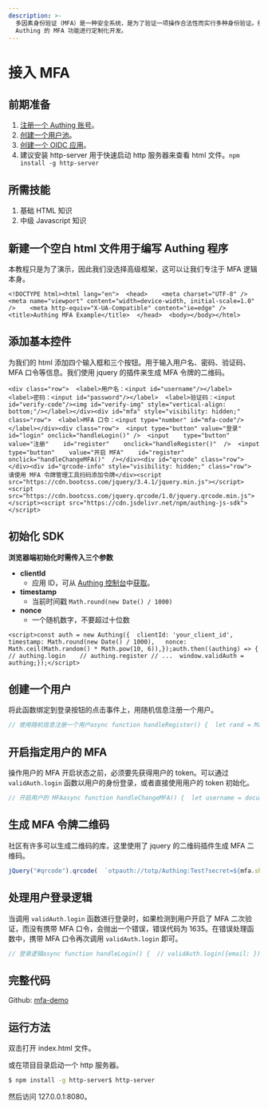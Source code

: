 ```yaml
---
description: >-
  多因素身份验证（MFA）是一种安全系统，是为了验证一项操作合法性而实行多种身份验证。例如银行的 U 盾，异地登录要求手机短信验证。阅读本教程后，你可以基于
  Authing 的 MFA 功能进行定制化开发。
---
```


# 接入 MFA

## 前期准备

1. [注册一个 Authing 账号](https://authing.cn/login)。
2. [创建一个用户池](../quickstart/basic.md#yong-hu-chi)。
3. [创建一个 OIDC 应用](../advanced/oidc/create-oidc.md)。
4. 建议安装 http-server 用于快速启动 http 服务器来查看 html 文件。`npm install -g http-server`

## 所需技能

1. 基础 HTML 知识
2. 中级 Javascript 知识

## 新建一个空白 html 文件用于编写 Authing 程序

本教程只是为了演示，因此我们没选择高级框架，这可以让我们专注于 MFA 逻辑本身。

```markup
<!DOCTYPE html><html lang="en">  <head>    <meta charset="UTF-8" />    <meta name="viewport" content="width=device-width, initial-scale=1.0" />    <meta http-equiv="X-UA-Compatible" content="ie=edge" />    <title>Authing MFA Example</title>  </head>  <body></body></html>
```

## 添加基本控件

为我们的 html 添加四个输入框和三个按钮。用于输入用户名、密码、验证码、MFA 口令等信息。我们使用 jquery 的插件来生成 MFA 令牌的二维码。

```markup
<div class="row">  <label>用户名：<input id="username"/></label>  <label>密码：<input id="password"/></label>  <label>验证码：<input id="verify-code"/><img id="verify-img" style="vertical-align: bottom;"/></label></div><div id="mfa" style="visibility: hidden;" class="row">  <label>MFA 口令：<input type="number" id="mfa-code"/></label></div><div class="row">  <input type="button" value="登录" id="login" onclick="handleLogin()" />  <input    type="button"    value="注册"    id="register"    onclick="handleRegister()"  />  <input    type="button"    value="开启 MFA"    id="register"    onclick="handleChangeMFA()"  /></div><div id="qrcode" class="row"></div><div id="qrcode-info" style="visibility: hidden;" class="row">  请使用 MFA 令牌管理工具扫码添加令牌</div><script src="https://cdn.bootcss.com/jquery/3.4.1/jquery.min.js"></script><script src="https://cdn.bootcss.com/jquery.qrcode/1.0/jquery.qrcode.min.js"></script><script src="https://cdn.jsdelivr.net/npm/authing-js-sdk"></script>
```

## 初始化 SDK

**浏览器端初始化时需传入三个参数**

* **clientId**
  * 应用 ID，可从 [Authing 控制台](https://authing.cn/dashboard)中[获取](https://docs.authing.cn/#/quick_start/howto)。
* **timestamp**
  * 当前时间戳 `Math.round(new Date() / 1000)`
* **nonce**
  * 一个随机数字，不要超过十位数

```markup
<script>const auth = new Authing({	clientId: 'your_client_id',	timestamp: Math.round(new Date() / 1000),	nonce: Math.ceil(Math.random() * Math.pow(10, 6)),});auth.then((authing) => {	// authing.login	// authing.register	// ...	window.validAuth = authing;});</script>
```

## 创建一个用户

将此函数绑定到登录按钮的点击事件上，用随机信息注册一个用户。

```javascript
// 使用随机信息注册一个用户async function handleRegister() {  let rand = Math.random()    .toString(36)    .slice(2);  let res = await validAuth.register({    email: rand + "@test.com",    password: "123456"  });  alert(JSON.stringify(res));  document.getElementById("username").value = res.email;  document.getElementById("password").value = "123456";  window.userId = res._id;}
```

## 开启指定用户的 MFA

操作用户的 MFA 开启状态之前，必须要先获得用户的 token。可以通过 `validAuth.login` 函数以用户的身份登录，或者直接使用用户的 token 初始化。

```javascript
// 开启用户的 MFAasync function handleChangeMFA() {  let username = document.getElementById("username").value;  let password = document.getElementById("password").value;  let verifyCode = document.getElementById("verify-code").value;  try {    let res = await validAuth.login({      email: username,      password: password,      verifyCode: verifyCode    });    // 或者使用用户的 token 初始化    // authing.initUserClient('用户的 JWT token');    let mfa = await validAuth.changeMFA({      userId: res._id,      userPoolId: "5c95905578fce5000166f853",      enable: true    });    alert(JSON.stringify(mfa));    jQuery("#qrcode").qrcode(      `otpauth://totp/Authing:Test?secret=${mfa.shareKey}&period=30&digits=6&issuer=Authing`    );    document.getElementById("qrcode-info").style.visibility = "visible";  } catch (err) {    alert("失败消息：" + JSON.stringify(err));  }}
```

## 生成 MFA 令牌二维码

社区有许多可以生成二维码的库，这里使用了 jquery 的二维码插件生成 MFA 二维码。

```javascript
jQuery("#qrcode").qrcode(  `otpauth://totp/Authing:Test?secret=${mfa.shareKey}&period=30&digits=6&issuer=Authing`);
```

## 处理用户登录逻辑

当调用 `validAuth.login` 函数进行登录时，如果检测到用户开启了 MFA 二次验证，而没有携带 MFA 口令，会抛出一个错误，错误代码为 1635。在错误处理函数中，携带 MFA 口令再次调用 `validAuth.login` 即可。

```javascript
// 登录逻辑async function handleLogin() {  // validAuth.login({email: })  let username = document.getElementById("username").value;  let password = document.getElementById("password").value;  let verifyCode = document.getElementById("verify-code").value;  if (isMFAShow) {    let MFACode = document.getElementById("mfa-code").value;    try {      let res = await validAuth.login({        email: username,        password: password,        MFACode: MFACode,        verifyCode: verifyCode      });      alert("成功消息：" + JSON.stringify(res));    } catch (err) {      alert("失败消息：" + JSON.stringify(err));      if(err.message.code === 2000 || err.message.code === 2001 || err.message.code === 2006) {        console.log(err.message.data.url)        document.getElementById("verify-img").src = err.message.data.url      }    }  } else {    try {      let res = await validAuth.login({        email: username,        password: password,        verifyCode: verifyCode      });      alert("成功消息：" + JSON.stringify(res));    } catch (err) {      alert("失败消息：" + JSON.stringify(err));      if (err.message.code === 1635) {        showMFAInput();      }      if(err.message.code === 2000 || err.message.code === 2001 || err.message.code === 2006) {        console.log(err.message.data.url)        document.getElementById("verify-img").src = err.message.data.url      }    }  }}
```

## 完整代码

Github: [mfa-demo](https://github.com/authing/mfa-demo)

## 运行方法

双击打开 index.html 文件。

或在项目目录启动一个 http 服务器。

```bash
$ npm install -g http-server$ http-server
```

然后访问 127.0.0.1:8080。

